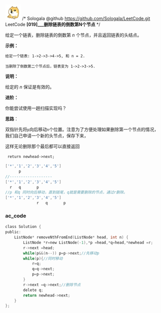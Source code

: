 ![](https://github.com/Sologala/SomeThings/blob/master/face.jpg?raw=true)
/*
    Sologala   @github    https://github.com/Sologala/LeetCode.git
    LeetCode   **[019]___删除链表的倒数第N个节点**
*/

给定一个链表，删除链表的倒数第 *n* 个节点，并且返回链表的头结点。

**示例：**

```
给定一个链表: 1->2->3->4->5, 和 n = 2.

当删除了倒数第二个节点后，链表变为 1->2->3->5.
```

**说明：**

给定的 *n* 保证是有效的。

**进阶：**

你能尝试使用一趟扫描实现吗？

**思路**：

​	双指针先将`p`向后移动`n`个位置。注意为了方便处理如果删除第一个节点的情况，我们自己申请一个新的头节点，保存下来，

这样无论删除那个最后都可以直接返回 

` return newhead->next;`

```c
['*','1','2','3','4','5']
      p
//-------------------
['*','1','2','3','4','5']
  r   q       p
//p 和q 同时向后移动，直到链尾，q就是需要删除的节点，通过r删除。
['*','1','2','3','4','5']
              r   q       p
```



### **ac_code**
```c
class Solution {
public:
    ListNode* removeNthFromEnd(ListNode* head, int n) {
        ListNode *r=new ListNode(-1),*p =head,*q=head,*newhead =r;
        r->next =head;
        while(p&&(n--)) p=p->next;//先移动p
        while(p){//同时移动
            r=q;
            q=q->next;
            p=p->next;
        }
        r->next =q->next;//删除节点
        delete q;
        return newhead->next;
    }
};
```

